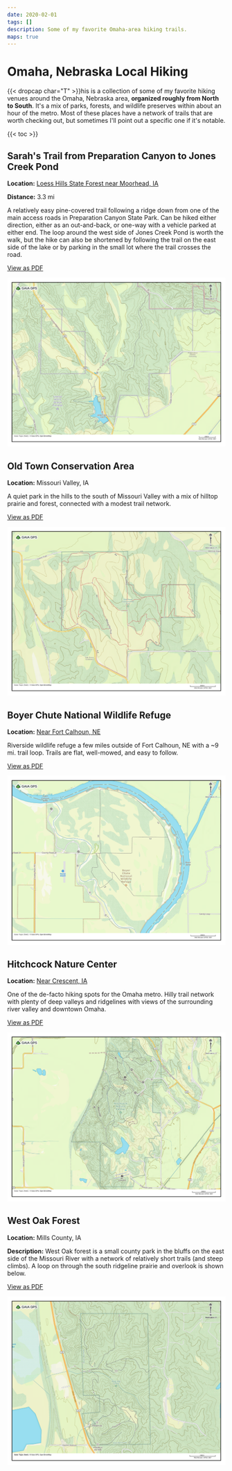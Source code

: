 ```yaml
---
date: 2020-02-01
tags: []
description: Some of my favorite Omaha-area hiking trails.
maps: true
---
```


# Omaha, Nebraska Local Hiking

{{< dropcap char="T" >}}his is a collection of some of my favorite hiking venues around the Omaha, Nebraska area, **organized roughly from North to South**.  It's a mix of parks, forests, and wildlife preserves within about an hour of the metro.  Most of these places have a network of trails that are worth checking out, but sometimes I'll point out a specific one if it's notable.

{{< toc >}}

## Sarah's Trail from Preparation Canyon to Jones Creek Pond

**Location:** [Loess Hills State Forest near Moorhead, IA](https://maps.app.goo.gl/QY76BzfAHYM2XgRk7)

**Distance:** 3.3 mi

A relatively easy pine-covered trail following a ridge down from one of the main access roads in Preparation Canyon State Park.  Can be hiked either direction, either as an out-and-back, or one-way with a vehicle parked at either end.  The loop around the west side of Jones Creek Pond is worth the walk, but the hike can also be shortened by following the trail on the east side of the lake or by parking in the small lot where the trail crosses the road.

[View as PDF](sarahs-trail.pdf)

![](sarahs-trail.png)

## Old Town Conservation Area

**Location:** Missouri Valley, IA

A quiet park in the hills to the south of Missouri Valley with a mix of hilltop prairie and forest, connected with a modest trail network.

[View as PDF](old-town-conservation-area.pdf)

![](old-town-conservation-area.png)

## Boyer Chute National Wildlife Refuge

**Location:** [Near Fort Calhoun, NE](https://maps.app.goo.gl/tJsn4NghTuvVugyg8)

Riverside wildlife refuge a few miles outside of Fort Calhoun, NE with a ~9 mi. trail loop.  Trails are flat, well-mowed, and easy to follow.

[View as PDF](boyer-chute.pdf)

![](boyer-chute.png)

## Hitchcock Nature Center

**Location:** [Near Crescent, IA](https://maps.app.goo.gl/ipgw71iUWx5cMqjX7)

One of the de-facto hiking spots for the Omaha metro.  Hilly trail network with plenty of deep valleys and ridgelines with views of the surrounding river valley and downtown Omaha.

[View as PDF](hitchcock.pdf)

![](hitchcock.png)

## West Oak Forest

**Location:** Mills County, IA

**Description:** West Oak forest is a small county park in the bluffs on the east side of the Missouri River with a network of relatively short trails (and steep climbs).  A loop on through the south ridgeline prairie and overlook is shown below.

[View as PDF](west-oak-forest.pdf)

![](west-oak-forest.png)